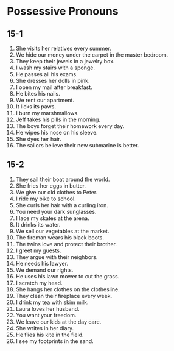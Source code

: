 # Possessive Pronouns

## 15-1

1. She visits her relatives every summer.
1. We hide our money under the carpet in the master bedroom.
1. They keep their jewels in a jewelry box.
1. I wash my stairs with a sponge.
1. He passes all his exams.
1. She dresses her dolls in pink.
1. I open my mail after breakfast.
1. He bites his nails.
1. We rent our apartment.
1. It licks its paws.
1. I burn my marshmallows.
1. Jeff takes his pills in the morning.
1. The boys forget their homework every day.
1. He wipes his nose on his sleeve.
1. She dyes her hair.
1. The sailors believe their new submarine is better.

## 15-2

1. They sail their boat around the world.
1. She fries her eggs in butter.
1. We give our old clothes to Peter.
1. I ride my bike to school.
1. She curls her hair with a curling iron.
1. You need your dark sunglasses.
1. I lace my skates at the arena.
1. It drinks its water.
1. We sell our vegetables at the market.
1. The fireman wears his black boots.
1. The twins love and protect their brother.
1. I greet my guests.
1. They argue with their neighbors.
1. He needs his lawyer.
1. We demand our rights.
1. He uses his lawn mower to cut the grass.
1. I scratch my head.
1. She hangs her clothes on the clothesline.
1. They clean their fireplace every week.
1. I drink my tea with skim milk.
1. Laura loves her husband.
1. You want your freedom.
1. We leave our kids at the day care.
1. She writes in her diary.
1. He flies his kite in the field.
1. I see my footprints in the sand.
